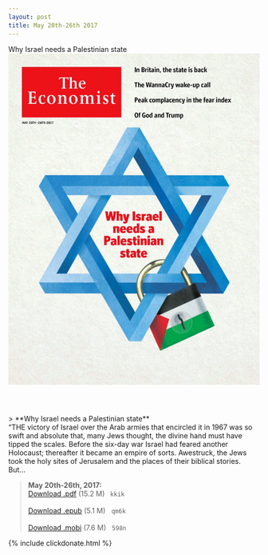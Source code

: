 ```yaml
---
layout: post
title: May 20th-26th 2017
---
```


<div class="message">
	Why Israel needs a Palestinian state
</div>

<header class="xmas">
<div class="cover upload">
<img src="/public/img/the-economist/img_2017.05.20.jpg" />
</div>
</header>
<!--more-->
> **Why Israel needs a Palestinian state** <br/>
“THE victory of Israel over the Arab armies that encircled it in 1967 was so swift and absolute that, many Jews thought, the divine hand must have tipped the scales. Before the six-day war Israel had feared another Holocaust; thereafter it became an empire of sorts. Awestruck, the Jews took the holy sites of Jerusalem and the places of their biblical stories. But...

> **May 20th-26th, 2017:**<br/>
[Download .pdf](https://pan.baidu.com/s/1qYlqvM0) (15.2 M)&ensp;
`kkik` <br/><br/>
[Download .epub](https://pan.baidu.com/s/1c1Z3Arm) (5.1 M) &nbsp;
`qm6k` <br/><br/>
[Download .mobi](https://pan.baidu.com/s/1dE1B5PR) (7.6 M) &nbsp;
`598n`

{% include clickdonate.html %}
